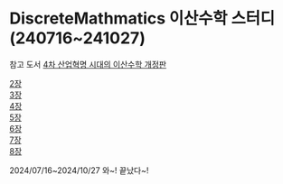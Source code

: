 # DiscreteMathmatics 이산수학 스터디 (240716~241027)
참고 도서 [4차 산업혁명 시대의 이산수학 개정판](https://www.yes24.com/Product/Goods/74301500)

[2장](https://github.com/handnew04/DiscreteMathmatics/issues/2)\
[3장](https://github.com/handnew04/DiscreteMathmatics/issues/12)\
[4장](https://github.com/handnew04/DiscreteMathmatics/issues/21)\
[5장](https://github.com/handnew04/DiscreteMathmatics/issues/27)\
[6장](https://github.com/handnew04/DiscreteMathmatics/issues/36)\
[7장](https://github.com/handnew04/DiscreteMathmatics/issues/44)\
[8장](https://github.com/handnew04/DiscreteMathmatics/issues/45)


2024/07/16~2024/10/27
와~! 끝났다~!
